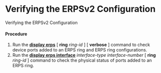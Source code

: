Verifying the ERPSv2 Configuration
==================================

Verifying the ERPSv2 Configuration

#### Procedure

1. Run the [**display erps**](cmdqueryname=display+erps) [ **ring** *ring-id* ] [ **verbose** ] command to check device ports added to an ERPS ring and ERPS ring configurations.
2. Run the [**display erps interface**](cmdqueryname=display+erps+interface) *interface-type interface-number* [ **ring** *ring-id* ] command to check the physical status of ports added to an ERPS ring.